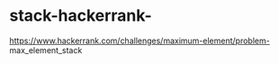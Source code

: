 # stack-hackerrank-

https://www.hackerrank.com/challenges/maximum-element/problem- max_element_stack
